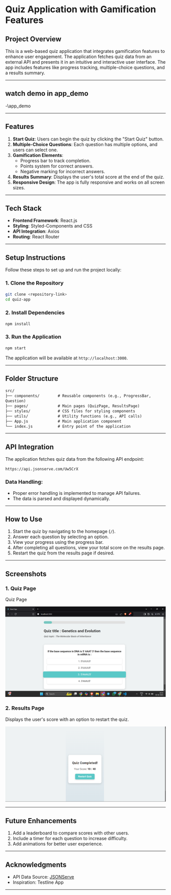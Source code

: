 # Quiz Application with Gamification Features

## **Project Overview**
This is a web-based quiz application that integrates gamification features to enhance user engagement. The application fetches quiz data from an external API and presents it in an intuitive and interactive user interface. The app includes features like progress tracking, multiple-choice questions, and a results summary.

---

## **watch demo in app_demo**
-\app_demo
 

---


## **Features**
1. **Start Quiz**: Users can begin the quiz by clicking the "Start Quiz" button.
2. **Multiple-Choice Questions**: Each question has multiple options, and users can select one.
3. **Gamification Elements**:
   - Progress bar to track completion.
   - Points system for correct answers.
   - Negative marking for incorrect answers.
4. **Results Summary**: Displays the user's total score at the end of the quiz.
5. **Responsive Design**: The app is fully responsive and works on all screen sizes.

---

## **Tech Stack**
- **Frontend Framework**: React.js
- **Styling**: Styled-Components and CSS
- **API Integration**: Axios
- **Routing**: React Router

---

## **Setup Instructions**
Follow these steps to set up and run the project locally:

### 1. Clone the Repository
```bash
git clone <repository-link>
cd quiz-app
```

### 2. Install Dependencies
```bash
npm install
```

### 3. Run the Application
```bash
npm start
```

The application will be available at `http://localhost:3000`.

---

## **Folder Structure**
```
src/
├── components/        # Reusable components (e.g., ProgressBar, Question)
├── pages/             # Main pages (QuizPage, ResultsPage)
├── styles/            # CSS files for styling components
├── utils/             # Utility functions (e.g., API calls)
├── App.js             # Main application component
└── index.js           # Entry point of the application
```

---

## **API Integration**
The application fetches quiz data from the following API endpoint:
```
https://api.jsonserve.com/Uw5CrX
```
### Data Handling:
- Proper error handling is implemented to manage API failures.
- The data is parsed and displayed dynamically.

---

## **How to Use**
1. Start the quiz by navigating to the homepage (`/`).
2. Answer each question by selecting an option.
3. View your progress using the progress bar.
4. After completing all questions, view your total score on the results page.
5. Restart the quiz from the results page if desired.

---

## **Screenshots**
### 1. Quiz Page
Quiz Page

![alt text](./app_demos/image.png)

### 2. Results Page
Displays the user's score with an option to restart the quiz.

![alt text](./app_demos/image-1.png)

---


## **Future Enhancements**
1. Add a leaderboard to compare scores with other users.
2. Include a timer for each question to increase difficulty.
3. Add animations for better user experience.

---

## **Acknowledgments**
- API Data Source: [JSONServe](https://jsonserve.com)
- Inspiration: Testline App

---


